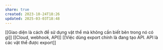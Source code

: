 ```yaml
---
share: true
created: 2023-10-24T18:26
updated: 2025-03-03T18:48
---
```

[[Giao diện là cách để sử dụng vật thể mà không cần biết bên trong nó có gì]]
[[Cloud, webhook, API]]
[[Việc dùng export chính là đang tạo API. API là các vật thể được export]]